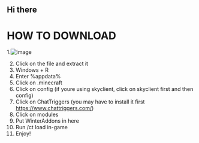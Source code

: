 ## Hi there 

# HOW TO DOWNLOAD
1.![image](https://github.com/user-attachments/assets/14760cc5-433b-4b4d-9910-e3c9ecdd990d)

2. Click on the file and extract it
3. Windows + R
4. Enter %appdata%
5. Click on .minecraft
6. Click on config (if youre using skyclient, click on skyclient first and then config)
7. Click on ChatTriggers (you may have to install it first https://www.chattriggers.com/)
8. Click on modules
9. Put WinterAddons in here
10. Run /ct load in-game
11. Enjoy!


<!--
**WinterAddons/WinterAddons** is a ✨ _special_ ✨ repository because its `README.md` (this file) appears on your GitHub profile.

Here are some ideas to get you started:

- 🔭 I’m currently working on ...
- 🌱 I’m currently learning ...
- 👯 I’m looking to collaborate on ...
- 🤔 I’m looking for help with ...
- 💬 Ask me about ...
- 📫 How to reach me: ...
- 😄 Pronouns: ...
- ⚡ Fun fact: ...
-->
